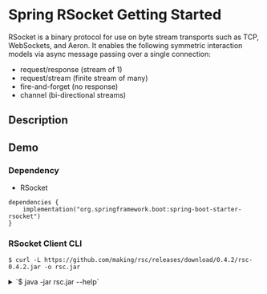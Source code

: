 # Spring RSocket Getting Started

RSocket is a binary protocol for use on byte stream transports such as TCP, WebSockets, and Aeron.
It enables the following symmetric interaction models via async message passing over a single connection:

- request/response (stream of 1)
- request/stream (finite stream of many)
- fire-and-forget (no response)
- channel (bi-directional streams)

## Description

## Demo
### Dependency
- RSocket
```
dependencies {
	implementation("org.springframework.boot:spring-boot-starter-rsocket")
}
```

### RSocket Client CLI
```
$ curl -L https://github.com/making/rsc/releases/download/0.4.2/rsc-0.4.2.jar -o rsc.jar
```

<details>
<summary>`$ java -jar rsc.jar --help`</summary>
```
$ java -jar rsc.jar --help

usage: rsc Uri [Options]

Non-option arguments:
[String: Uri]

Option                              Description
------                              -----------
--channel                           Shortcut of --im REQUEST_CHANNEL
-d, --data [String]                 Data. Use '-' to read data from
                                      standard input. (default: )
--dataMimeType, --dmt [String]      MimeType for data (default:
                                      application/json)
--debug                             Enable FrameLogger
--delayElements [Long]              Enable delayElements(delay) in milli
                                      seconds
--fnf                               Shortcut of --im FIRE_AND_FORGET
--help                              Print help
--im, --interactionModel            InteractionModel (default:
  [InteractionModel]                  REQUEST_RESPONSE)
--limitRate [Integer]               Enable limitRate(rate)
--log [String]                      Enable log()
-m, --metadata [String]             Metadata (default: )
--metadataMimeType, --mmt [String]  MimeType for metadata (default:
                                      text/plain)
-q, --quiet                         Disable the output on next
-r, --route [String]                Routing Metadata Extension
--request                           Shortcut of --im REQUEST_RESPONSE
--resume [Integer]                  Enable resume. Resume session duration
                                      can be configured in seconds. Unless
                                      the duration is specified, the
                                      default value (2min) is used.
-s, --setup [String]                Setup payload
--show-system-properties            Show SystemProperties for troubleshoot
--stacktrace                        Show Stacktrace when an exception
                                      happens
--stream                            Shortcut of --im REQUEST_STREAM
--take [Integer]                    Enable take(n)
-v, --version                       Print version
-w, --wiretap                       Enable wiretap
```
</details>

## Features

- feature:1
- feature:2

## Requirement

## Usage

## Installation

## Licence

Released under the [MIT license](https://gist.githubusercontent.com/shinyay/56e54ee4c0e22db8211e05e70a63247e/raw/34c6fdd50d54aa8e23560c296424aeb61599aa71/LICENSE)

## Author

[shinyay](https://github.com/shinyay)
